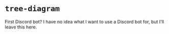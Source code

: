 # `tree-diagram`

First Discord bot? I have no idea what I want to use a Discord bot for, but I'll leave this here.